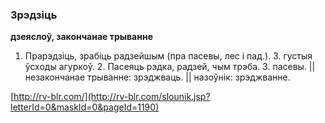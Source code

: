 ### Зрэдзіць
**дзеяслоў, закончанае трыванне**

1. Прарэдзіць, зрабіць радзейшым (пра пасевы, лес і пад.). З. густыя ўсходы агуркоў. 2. Пасеяць рэдка, радзей, чым трэба. З. пасевы. || незакончанае трыванне: зрэджваць. || назоўнік: зрэджванне.

<a rel="author">[http://rv-blr.com/](http://rv-blr.com/slounik.jsp?letterId=0&maskId=0&pageId=1190)</a>
